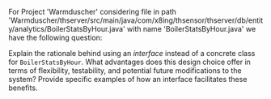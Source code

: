 For Project 'Warmduscher' considering file in path 'Warmduscher/thserver/src/main/java/com/x8ing/thsensor/thserver/db/entity/analytics/BoilerStatsByHour.java' with name 'BoilerStatsByHour.java' we have the following question:

Explain the rationale behind using an *interface* instead of a concrete class for `BoilerStatsByHour`. What advantages does this design choice offer in terms of flexibility, testability, and potential future modifications to the system? Provide specific examples of how an interface facilitates these benefits.